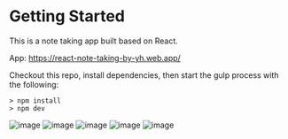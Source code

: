 # Getting Started
This is a note taking app built based on React.


App: https://react-note-taking-by-yh.web.app/


Checkout this repo, install dependencies, then start the gulp process with the following:
```
> npm install
> npm dev
```

![image](https://github.com/johnnyhsu1106/react-note-taking/assets/18588513/9124e03c-8350-49f7-b2ba-5df1c89c026a)
![image](https://github.com/johnnyhsu1106/react-note-taking/assets/18588513/3294000f-c3cf-41c5-9885-fe62895027b1)
![image](https://github.com/johnnyhsu1106/react-note-taking/assets/18588513/4cbc41cb-965b-4d5c-b8b2-9b77769c1309)
![image](https://github.com/johnnyhsu1106/react-note-taking/assets/18588513/ae093d06-e563-4180-86b9-95e564be7a59)
![image](https://github.com/johnnyhsu1106/react-note-taking/assets/18588513/d6ebfa51-f674-4b8f-8385-e04d7ad97dbf)

